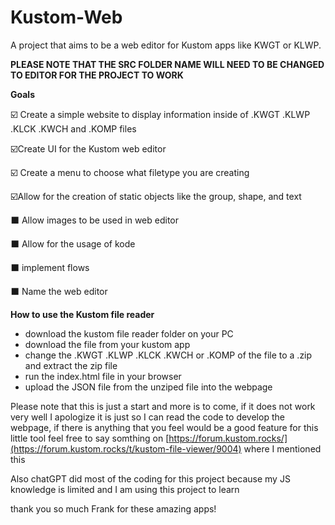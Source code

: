 # Kustom-Web
A project that aims to be a web editor for Kustom apps like KWGT or KLWP.

**PLEASE NOTE THAT THE SRC FOLDER NAME WILL NEED TO BE CHANGED TO EDITOR FOR THE PROJECT TO WORK**

**Goals**

☑️ Create a simple website to display information inside of .KWGT .KLWP .KLCK .KWCH and .KOMP files

☑️Create UI for the Kustom web editor

☑️ Create a menu to choose what filetype you are creating

☑️Allow for the creation of static objects like the group, shape, and text

⬛ Allow images to be used in web editor

⬛ Allow for the usage of kode

⬛ implement flows

⬛ Name the web editor


**How to use the Kustom file reader**

* download the kustom file reader folder on your PC
* download the file from your kustom app
* change the .KWGT .KLWP .KLCK .KWCH or .KOMP of the file to a .zip and extract the zip file
* run the index.html file in your browser
* upload the JSON file from the unziped file into the webpage

Please note that this is just a start and more is to come, if it does not work very well I apologize it is just so I can read the code to develop the webpage, if there is anything that you feel would be a good feature for this little tool feel free to say somthing on [https://forum.kustom.rocks/](https://forum.kustom.rocks/t/kustom-file-viewer/9004) where I mentioned this

Also chatGPT did most of the coding for this project because my JS knowledge is limited and I am using this project to learn

thank you so much Frank for these amazing apps!



